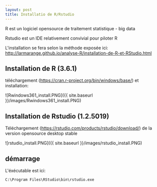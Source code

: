 ```yaml
---
layout: post
title: Installatio de R/Rstudio
---
```


R est un logiciel opensource de traitement statistique - big data

Rstudio est un IDE relativement convivial pour piloter R

L'installation se fera selon la méthode exposée ici: http://larmarange.github.io/analyse-R/installation-de-R-et-RStudio.html

## Installation de R (3.6.1)

téléchargement (https://cran.r-project.org/bin/windows/base/) et installation:

![Rwindows361_install.PNG]({{ site.baseurl }}/images/Rwindows361_install.PNG)

## Installation de Rstudio (1.2.5019)

Téléchargement (https://rstudio.com/products/rstudio/download/) de la version opensource desktop stable

![rstudio_install.PNG]({{ site.baseurl }}/images/rstudio_install.PNG)

## démarrage

L'éxécutable est ici:

`C:\Program Files\RStudio\bin\rstudio.exe`
